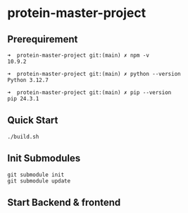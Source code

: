 # protein-master-project

## Prerequirement
```
➜  protein-master-project git:(main) ✗ npm -v      
10.9.2

➜  protein-master-project git:(main) ✗ python --version    
Python 3.12.7

➜  protein-master-project git:(main) ✗ pip --version
pip 24.3.1
```

## Quick Start
```
./build.sh
```

## Init Submodules
```
git submodule init
git submodule update
```

## Start Backend & frontend



